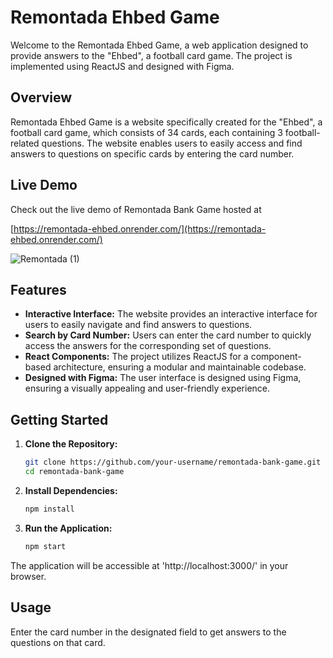 # Remontada Ehbed Game

Welcome to the Remontada Ehbed Game, a web application designed to provide answers to the "Ehbed", a football card game. The project is implemented using ReactJS and designed with Figma.

## Overview

Remontada Ehbed Game is a website specifically created for the "Ehbed", a football card game, which consists of 34 cards, each containing 3 football-related questions. The website enables users to easily access and find answers to questions on specific cards by entering the card number.

## Live Demo

Check out the live demo of Remontada Bank Game hosted at

[https://remontada-ehbed.onrender.com/](https://remontada-ehbed.onrender.com/)

![Remontada (1)](https://github.com/oayman0/react-app-ehbed-game/assets/37955772/212626d8-97a5-4694-9ae9-c47c87c37d7a)




## Features

- **Interactive Interface:** The website provides an interactive interface for users to easily navigate and find answers to questions.
- **Search by Card Number:** Users can enter the card number to quickly access the answers for the corresponding set of questions.
- **React Components:** The project utilizes ReactJS for a component-based architecture, ensuring a modular and maintainable codebase.
- **Designed with Figma:** The user interface is designed using Figma, ensuring a visually appealing and user-friendly experience.

## Getting Started

1. **Clone the Repository:**
   ```bash
   git clone https://github.com/your-username/remontada-bank-game.git
   cd remontada-bank-game
   
2. **Install Dependencies:**
   ```bash
   npm install
   
3. **Run the Application:**
   ```bash
   npm start
   
The application will be accessible at 'http://localhost:3000/' in your browser.

## Usage
Enter the card number in the designated field to get answers to the questions on that card.

